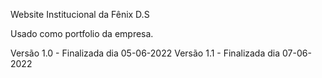 Website Institucional da Fênix D.S

Usado como portfolio da empresa.

Versão 1.0 - Finalizada dia 05-06-2022
Versão 1.1 - Finalizada dia 07-06-2022